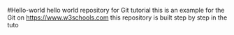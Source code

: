 #Hello-world
hello world repository for Git tutorial
this is an example for the Git on https://www.w3schools.com
this repository is built step by step in the tuto